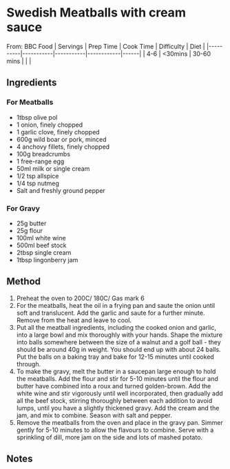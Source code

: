 # Swedish Meatballs with cream sauce
From:  BBC Food
| Servings | Prep Time | Cook Time | Difficulty | Diet | 
|----------|-----------|-----------|------------|------|
| 4-6 | <30mins | 30-60 mins |  |  |

## Ingredients
### For Meatballs
* 1tbsp olive pol
* 1 onion, finely chopped
* 1 garlic clove, finely chopped
* 600g wild boar or pork, minced
* 4 anchovy fillets, finely chopped
* 100g breadcrumbs
* 1 free-range egg
* 50ml milk or single cream
* 1/2 tsp allspice
* 1/4 tsp nutmeg
* Salt and freshly ground pepper
### For Gravy
* 25g butter
* 25g flour
* 100ml white wine
* 500ml beef stock
* 2tbsp single cream
* 1tbsp lingonberry jam

## Method
1. Preheat the oven to 200C/ 180C/ Gas mark 6
2. For the meatballs, heat the oil in a frying pan and saute the onion until soft and translucent. Add the garlic and saute for a further minute. Remove from the heat and leave to cool.
3. Put all the meatball ingredients, including the cooked onion and garlic, into a large bowl and mix thoroughly with your hands. Shape the mixture into balls somewhere between the size of a walnut and a golf ball - they should be around 40g in weight. You should end up with about 24 balls. Put the balls on a baking tray and bake for 12-15 minutes until cooked through.
4. To make the gravy, melt the butter in a saucepan large enough to hold the meatballs. Add the flour and stir for 5-10 minutes until the flour and butter have combined into a roux and turned golden-brown. Add the white wine and stir vigorously until well incorporated, then gradually add all the beef stock, stirring thoroughly between each addition to avoid lumps, until you have a slightly thickened gravy. Add the cream and the jam, and mix to combine. Season with salt and pepper.
5. Remove the meatballs from the oven and place in the gravy pan. Simmer gently for 5-10 minutes to allow the flavours to combine. Serve with a sprinkling of dill, more jam on the side and lots of mashed potato.

## Notes